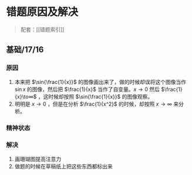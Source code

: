 # 错题原因及解决

> 配套：[[错题索引]]

## 基础/17/16

### 原因

1. 本来把 $\sin{\frac{1}{x}}$ 的图像画出来了，做的时候却误将这个图像当作 $\sin{x}$ 的图像，然后把 $\frac{1}{x}$ 当作了自变量。$x\to0$ 然后 $\frac{1}{x}\to∞$ ，这时候却按照 $\sin{\frac{1}{x}}$ 的图像观察。
2. 明明是 $x\to 0$ ，但是在分析 $\frac{1}{x^2}$ 的时候，却按照 $x\to ∞$ 来分析。

### 精神状态

### 解决

1. 画珊瑚图提高注意力
2. 做题的时候在草稿纸上把这些东西都标出来



